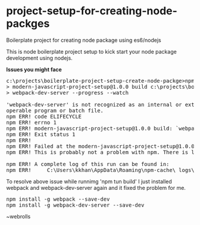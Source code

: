 # project-setup-for-creating-node-packges
Boilerplate project for creating node package using es6/nodejs

This is node boilerplate project setup to kick start your node package development using nodejs.


<strong>Issues you might face</strong>

<pre>
c:\projects\boilerplate-project-setup-create-node-packge>npm run build
> modern-javascript-project-setup@1.0.0 build c:\projects\boilerplate-project-setup-create-node-packge
> webpack-dev-server --progress --watch

'webpack-dev-server' is not recognized as an internal or external command,
operable program or batch file.
npm ERR! code ELIFECYCLE
npm ERR! errno 1
npm ERR! modern-javascript-project-setup@1.0.0 build: `webpack-dev-server --progress --watch`
npm ERR! Exit status 1
npm ERR!
npm ERR! Failed at the modern-javascript-project-setup@1.0.0 build script.
npm ERR! This is probably not a problem with npm. There is likely additional logging output above.

npm ERR! A complete log of this run can be found in:
npm ERR!     C:\Users\kkhan\AppData\Roaming\npm-cache\_logs\2017-08-08T19_44_56_463Z-debug.log
</pre>

To resolve above issue while runnimg 'npm tun build' I just installed webpack and webpack-dev-server again and it fixed the problem for me.
<pre>
npm install -g webpack --save-dev
npm install -g webpack-dev-server --save-dev
</pre>

~webrolls
